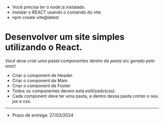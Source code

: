 
- Você precisa ter o node js instalado.
- Instalar o REACT usando o comando do vite
- npm create vite@latest

# Desenvolver um site simples utilizando o React.

*Você deve criar uma pasta componentes dentro da pasta src gerado pelo react*
- Criar o component de Header.
- Criar o component de Main
- Criar o component de Footer
- Todos os componentes devem está estilizado(css).
- Cada component deve ter uma pasta, e dentro dessa pasta conter o seu jsx e css.
  
<hr>

- Prazo de entrega: 27/03/2024
